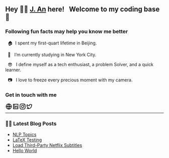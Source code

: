 ## Hey 👋🏻 [J. An](https://j-an.org/) here! &nbsp; Welcome to my coding base 🤗


### Following fun facts may help you know me better

&nbsp; 🏠&nbsp;&nbsp;I spent my first-quart lifetime in Beijing.

&nbsp; 🦁 &nbsp; I’m currently studying in New York City.

&nbsp; 😎 &nbsp; I define myself as a tech enthusiast, a problem Solver, and a quick learner.

&nbsp; 📷 &nbsp; I love to freeze every precious moment with my camera.


### Get in touch with me

[<img align="left" alt="j-an.org" width="22px" src="https://raw.githubusercontent.com/J-An-dev/J-An-dev/af42dd731cabf4b945bc0429ed2c25b79553b69e/img/global-line.svg" />][website]

[<img align="left" alt="LinkedIn" width="22px" src="https://raw.githubusercontent.com/J-An-dev/J-An-dev/cdfa83e35bd1c033ab76599729d76606390d0ea3/img/linkedin-box-line.svg" />][linkedin]

[<img align="left" alt="Instagram" width="22px" src="https://raw.githubusercontent.com/J-An-dev/J-An-dev/af42dd731cabf4b945bc0429ed2c25b79553b69e/img/instagram-line.svg" />][instagram]

[<img align="left" alt="Twitter" width="22px" src="https://raw.githubusercontent.com/J-An-dev/J-An-dev/af42dd731cabf4b945bc0429ed2c25b79553b69e/img/twitter-line.svg" />][twitter]

<br />

---

### ✍🏻 Latest Blog Posts
<!-- BLOG-POST-LIST:START -->
- [NLP Topics](http://j-an.org/blog/nlp-topics/)
- [LaTeX Testing](http://j-an.org/blog/latex-test/)
- [Load Third-Party Netflix Subtitles](http://j-an.org/blog/netflix-subtitles/)
- [Hello World](http://j-an.org/blog/hello-world/)
<!-- BLOG-POST-LIST:END -->

[website]: https://j-an.org/
[linkedin]: https://www.linkedin.com/in/jie-an/
[instagram]: https://www.instagram.com/aj_ins/
[twitter]: https://twitter.com/anjie_tweet/

